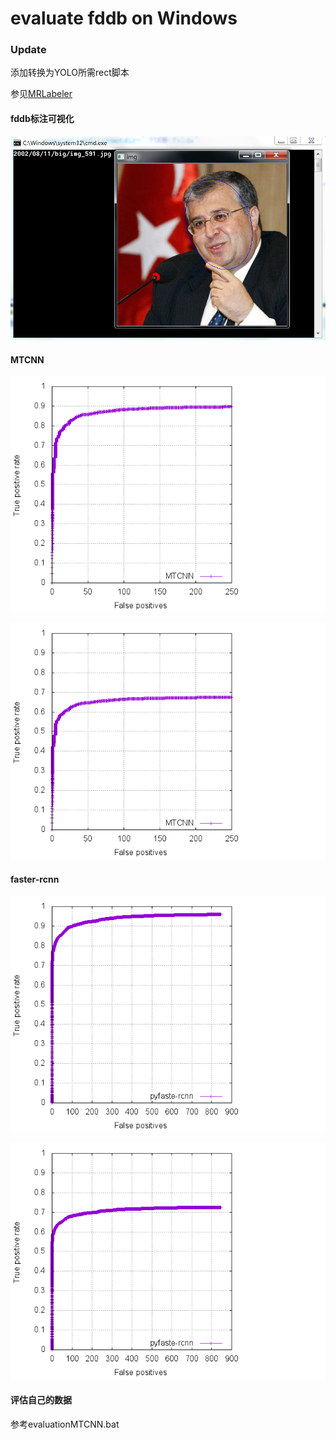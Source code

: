 evaluate fddb on Windows
====================================

### Update
添加转换为YOLO所需rect脚本

参见[MRLabeler](https://github.com/imistyrain/MRLabeler)


#### fddb标注可视化

<p align="left">
    <img src="compareROC/fddbannotation.png">
</p>

#### MTCNN

<p align="left">
    <img src="evaluation/MTCNN/MTCNNDiscROC.png">
</p>


<p align="left">
    <img src="evaluation/MTCNN/MTCNNContROC.png">
</p>

#### faster-rcnn

<p align="left">
    <img src="evaluation/pyface/pyfaceDiscROC.png">
</p>

<p align="left">
    <img src="evaluation/pyface/pyfaceContROC.png">
</p>

#### 评估自己的数据

参考evaluationMTCNN.bat